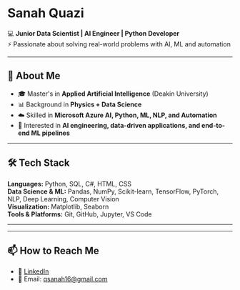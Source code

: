 # Sanah Quazi  

💻 **Junior Data Scientist | AI Engineer | Python Developer**   
⚡ Passionate about solving real-world problems with AI, ML and automation  

---

## 🚀 About Me
- 🎓 Master's in **Applied Artificial Intelligence** (Deakin University)  
- 📊 Background in **Physics + Data Science**  
- ☁️ Skilled in **Microsoft Azure AI, Python, ML, NLP, and Automation**   
- 🎯 Interested in **AI engineering, data-driven applications, and end-to-end ML pipelines**  

---

## 🛠️ Tech Stack
**Languages:** Python, SQL, C#, HTML, CSS  
**Data Science & ML:** Pandas, NumPy, Scikit-learn, TensorFlow, PyTorch, NLP, Deep Learning, Computer Vision  
**Visualization:** Matplotlib, Seaborn  
**Tools & Platforms:** Git, GitHub, Jupyter, VS Code 
<!--**Cloud & Deployment:** Microsoft Azure AI Services, MLOps-->

---
<!--
## 📌 Featured Projects
🌟 [**Smart Task Automation Tool**](https://github.com/<your-username>/smart-task-automation)  
🗂️ Python tool for automating file organization and report generation.  

🌟 [**Sentiment Analysis (NLP)**](https://github.com/<your-username>/sentiment-analysis-nlp)  
📝 ML model for classifying customer reviews with a Streamlit demo.  

🌟 [**Sports Stats Dashboard**](https://github.com/<your-username>/sports-stats-dashboard)  
⚽ Data pipeline + dashboard for visualizing live sports statistics. 
-->
---

## 📫 How to Reach Me
- 💼 [LinkedIn](linkedin.com/in/sanah-quazi)  
- 📧 Email: qsanah16@gmail.com  
